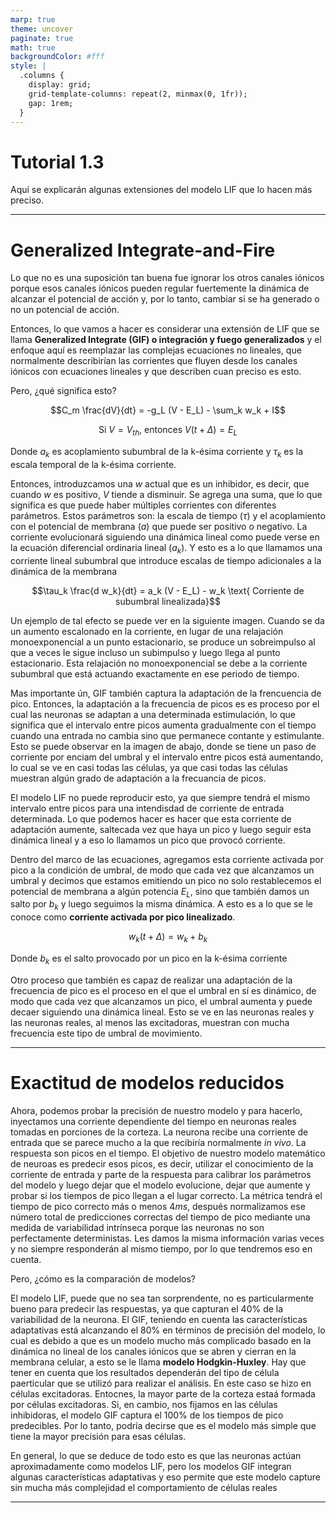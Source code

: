 ```yaml
---
marp: true
theme: uncover
paginate: true
math: true
backgroundColor: #fff
style: |
  .columns {
    display: grid;
    grid-template-columns: repeat(2, minmax(0, 1fr));
    gap: 1rem;
  }
---
```


# Tutorial 1.3

Aquí se explicarán algunas extensiones del modelo LIF que lo hacen más preciso.

---

# Generalized Integrate-and-Fire

Lo que no es una suposición tan buena fue ignorar los otros canales iónicos porque esos canales iónicos pueden regular fuertemente la dinámica de alcanzar el potencial de acción y, por lo tanto, cambiar si se ha generado o no un potencial de acción.

Entonces, lo que vamos a hacer es considerar una extensión de LIF que se llama **Generalized Integrate (GIF) o integración y fuego generalizados** y el enfoque aquí es reemplazar las complejas ecuaciones no lineales, que normalmente describirían las corrientes que fluyen desde los canales iónicos con ecuaciones lineales y que describen cuan preciso es esto.

Pero, ¿qué significa esto?

$$C_m \frac{dV}{dt} = -g_L (V - E_L) - \sum_k w_k + I$$

$$\text{Si } V = V_{th} \text{, entonces } V(t + \Delta) = E_L$$

Donde $a_k$ es acoplamiento subumbral de la k-ésima corriente y $\tau_k$ es la escala temporal de la k-ésima corriente.

Entonces, introduzcamos una $w$ actual que es un inhibidor, es decir, que cuando $w$ es positivo, $V$ tiende a disminuir. Se agrega una suma, que lo que significa es que puede haber múltiples corrientes con diferentes parámetros. Estos parámetros son: la escala de tiempo ($\tau$) y el acoplamiento con el potencial de membrana ($a$) que puede ser positivo o negativo. La corriente evolucionará siguiendo una dinámica lineal como puede verse en la ecuación diferencial ordinaria lineal ($a_k$). Y esto es a lo que llamamos una corriente lineal subumbral que introduce escalas de tiempo adicionales a la dinámica de la membrana

$$\tau_k \frac{d w_k}{dt} =  a_k (V - E_L) - w_k \text{ Corriente de subumbral linealizada}$$

Un ejemplo de tal efecto se puede ver en la siguiente imagen. Cuando se da un aumento escalonado en la corriente, en lugar de una relajación monoexponencial a un punto estacionario, se produce un sobreimpulso al que a veces le sigue incluso un subimpulso y luego llega al punto estacionario. Esta relajación no monoexponencial se debe a la corriente subumbral que está actuando exactamente en ese periodo de tiempo.

Mas importante ún, GIF también captura la adaptación de la frencuencia de pico. Entonces, la adaptación a la frecuencia de picos es es proceso por el cual las neuronas se adaptan a una determinada estimulación, lo que significa que el intervalo entre picos aumenta gradualmente con el tiempo cuando una entrada no cambia sino que permanece contante y estimulante. Esto se puede observar en la imagen de abajo, donde se tiene un paso de corriente por enciam del umbral y el intervalo entre picos está aumentando, lo cual se ve en casi todas las células, ya que casi todas las células muestran algún grado de adaptación a la frecuancia de picos.

El modelo LIF no puede reproducir esto, ya que siempre tendrá el mismo intervalo entre picos para una intendisdad de corriente de entrada determinada. Lo que podemos hacer es hacer que esta corriente de adaptación aumente, saltecada vez que haya un pico y luego seguir esta dinámica lineal y a eso lo llamamos un pico que provocó corriente.

Dentro del marco de las ecuaciones, agregamos esta corriente activada por pico a la condición de umbral, de modo que cada vez que alcanzamos un umbral y decimos que estamos emitiendo un pico no solo restablecemos el potencial de membrana a algún potencia $E_L$, sino que también damos un salto por $b_k$ y luego seguimos la misma dinámica. A esto es a lo que se le conoce como **corriente activada por pico linealizado**.

$$w_k (t + \Delta) = w_k + b_k$$

Donde $b_k$ es el salto provocado por un pico en la k-ésima corriente

Otro proceso que también es capaz de realizar una adaptación de la frecuencia de pico es el proceso en el que el umbral en sí es dinámico, de modo que cada vez que alcanzamos un pico, el umbral aumenta y puede decaer siguiendo una dinámica lineal. Esto se ve en las neuronas reales y las neuronas reales, al menos las excitadoras, muestran con mucha frecuencia este tipo de umbral de movimiento.

---

# Exactitud de modelos reducidos

Ahora, podemos probar la precisión de nuestro modelo y para hacerlo, inyectamos una corriente dependiente del tiempo en neuronas reales tomadas en porciones de la corteza. La neurona recibe una corriente de entrada que se parece mucho a la que recibiría normalmente _in vivo_. La respuesta son picos en el tiempo. El objetivo de nuestro modelo matemático de neuroas es predecir esos picos, es decir, utilizar el conocimiento de la corriente de entrada y parte de la respuesta para calibrar los parámetros del modelo y luego dejar que el modelo evolucione, dejar que aumente y probar si los tiempos de pico llegan a el lugar correcto. La métrica tendrá el tiempo de pico correcto más o menos $4ms$, después normalizamos ese número total de predicciones correctas del tiempo de pico mediante una medida de variabilidad intrínseca porque las neuronas no son perfectamente deterministas. Les damos la misma información varias veces y no siempre responderán al mismo tiempo, por lo que tendremos eso en cuenta.

Pero, ¿cómo es la comparación de modelos?

El modelo LIF, puede que no sea tan sorprendente, no es particularmente bueno para predecir las respuestas, ya que capturan el 40% de la variabilidad de la neurona. El GIF, teniendo en cuenta las características adaptativas está alcanzando el 80% en términos de precisión del modelo, lo cual es debido a que es un modelo mucho más complicado basado en la dinámica no lineal de los canales iónicos que se abren y cierran en la membrana celular, a esto se le llama **modelo Hodgkin-Huxley**. Hay que tener en cuenta que los resultados dependerán del tipo de célula paerticular que se utilizó para realizar el análisis. En este caso se hizo en células excitadoras. Entocnes, la mayor parte de la corteza estaá formada por células excitadoras. Si, en cambio, nos fijamos en las células inhibidoras, el modelo GIF captura el 100% de los tiempos de pico predecibles. Por lo tanto, podría decirse que es el modelo más simple que tiene la mayor precisión para esas células.

En general, lo que se deduce de todo esto es que las neuronas actúan aproximadamente como modelos LIF, pero los modelos GIF integran algunas características adaptativas y eso permite que este modelo capture sin mucha más complejidad el comportamiento de células reales

---
